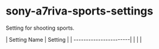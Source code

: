# sony-a7riva-sports-settings
Setting for shooting sports.

| Setting Name | Setting |
| -----------------------|
|              |         |
